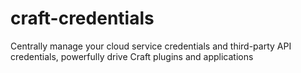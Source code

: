 # craft-credentials
Centrally manage your cloud service credentials and third-party API credentials, powerfully drive Craft plugins and applications
